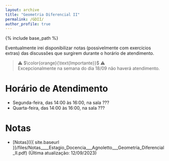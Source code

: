 ```yaml
---
layout: archive
title: "Geometria Diferencial II"
permalink: /GDII/
author_profile: true
---
```


{% include base_path %}

Eventualmente irei disponibilizar notas (possivelmente com exercícios extras) das discussões que surgirem durante o horário de atendimento.

> :warning: $\color{orange}{\text{Importante}}$ :warning:       
> Excepcionalmente na semana do dia 18/09 não haverá atendimento.

# Horário de Atendimento

- Segunda-feira, das 14:00 às 16:00, na sala ???
- Quarta-feira, das 14:00 às 16:00, na sala ???

# Notas

- [Notas]({{ site.baseurl }}/files/Notas____Estagio_Docencia___Agnoletto___Geometria_Diferencial_II.pdf) (Última atualização: 12/09/2023)
  
